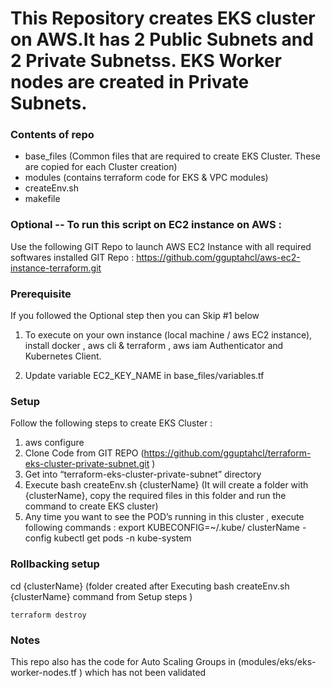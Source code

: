 # This Repository creates EKS cluster on AWS.It has 2 Public Subnets and 2 Private Subnetss. EKS Worker nodes are created in Private Subnets. 

### Contents of repo
 - base_files (Common files that are required to create EKS Cluster. These are copied for each Cluster creation) 
 - modules (contains terraform code for EKS & VPC modules)
 - createEnv.sh 
 - makefile


### Optional -- To run this script on EC2 instance on AWS : 

Use the following GIT Repo to launch AWS EC2 Instance with all required softwares installed
GIT Repo :  https://github.com/gguptahcl/aws-ec2-instance-terraform.git

### Prerequisite

If you followed the Optional step then you can Skip #1 below 

1) To execute on your own instance (local machine / aws EC2 instance),  
       install docker , aws cli & terraform , aws iam Authenticator and Kubernetes Client.

2) Update variable EC2_KEY_NAME in base_files/variables.tf

### Setup

Follow the following steps to create EKS Cluster :

1) aws configure
2) Clone Code from GIT REPO (https://github.com/gguptahcl/terraform-eks-cluster-private-subnet.git )  
3) Get into “terraform-eks-cluster-private-subnet” directory
4) Execute bash createEnv.sh {clusterName}   (It will create a folder with {clusterName}, copy the required files in this folder and run the command to create EKS cluster)   
5) Any time you want to see the POD’s running in this cluster , execute following commands :
	export KUBECONFIG=~/.kube/ clusterName -config
	kubectl get pods -n kube-system


### Rollbacking setup

cd {clusterName}  (folder created after Executing bash createEnv.sh {clusterName} command from Setup steps )
```
terraform destroy 
```


### Notes

This repo also has the code for Auto Scaling Groups in (modules/eks/eks-worker-nodes.tf ) which has not been validated
